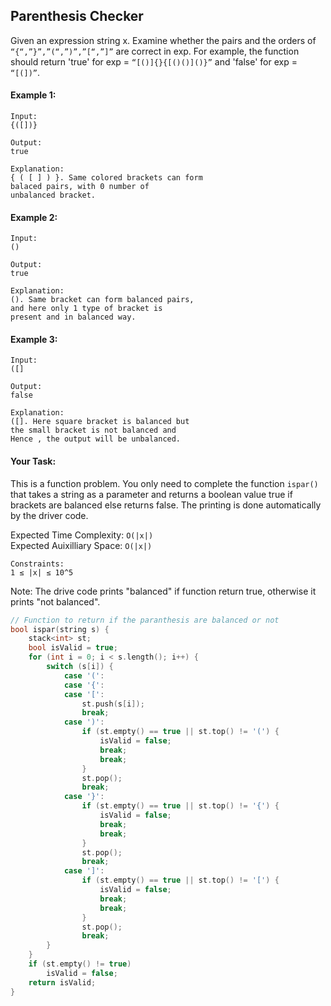 ## Parenthesis Checker

Given an expression string x. Examine whether the pairs and the orders of `“{“,”}”,”(“,”)”,”[“,”]”` are correct in exp.
For example, the function should return 'true' for exp = `“[()]{}{[()()]()}”` and 'false' for exp = `“[(])”`.

#### Example 1:

```
Input:
{([])}

Output:
true

Explanation:
{ ( [ ] ) }. Same colored brackets can form
balaced pairs, with 0 number of
unbalanced bracket.
```

#### Example 2:

```
Input:
()

Output:
true

Explanation:
(). Same bracket can form balanced pairs,
and here only 1 type of bracket is
present and in balanced way.
```

#### Example 3:

```
Input:
([]

Output:
false

Explanation:
([]. Here square bracket is balanced but
the small bracket is not balanced and
Hence , the output will be unbalanced.
```

#### Your Task:

This is a function problem. You only need to complete the function `ispar()` that takes a string as a parameter and returns a boolean value true if brackets are balanced else returns false. The printing is done automatically by the driver code.

Expected Time Complexity: `O(|x|)`  
Expected Auixilliary Space: `O(|x|)`

```
Constraints:
1 ≤ |x| ≤ 10^5
```

Note: The drive code prints "balanced" if function return true, otherwise it prints "not balanced".

```c++
// Function to return if the paranthesis are balanced or not
bool ispar(string s) {
    stack<int> st;
    bool isValid = true;
    for (int i = 0; i < s.length(); i++) {
        switch (s[i]) {
            case '(':
            case '{':
            case '[':
                st.push(s[i]);
                break;
            case ')':
                if (st.empty() == true || st.top() != '(') {
                    isValid = false;
                    break;
                    break;
                }
                st.pop();
                break;
            case '}':
                if (st.empty() == true || st.top() != '{') {
                    isValid = false;
                    break;
                    break;
                }
                st.pop();
                break;
            case ']':
                if (st.empty() == true || st.top() != '[') {
                    isValid = false;
                    break;
                    break;
                }
                st.pop();
                break;
        }
    }
    if (st.empty() != true)
        isValid = false;
    return isValid;
}
```
